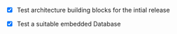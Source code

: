 - [x] Test architecture building blocks for the intial release
- [x] Test a suitable embedded Database


